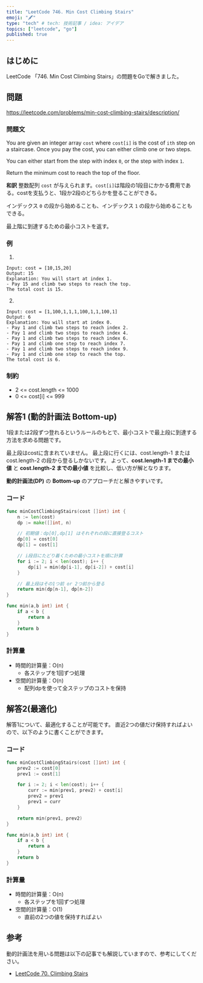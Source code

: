```yaml
---
title: "LeetCode 746. Min Cost Climbing Stairs"
emoji: "🖋"
type: "tech" # tech: 技術記事 / idea: アイデア
topics: ["leetcode", "go"]
published: true
---
```

## はじめに
LeetCode 「746. Min Cost Climbing Stairs」の問題をGoで解きました。

## 問題
https://leetcode.com/problems/min-cost-climbing-stairs/description/

### 問題文
You are given an integer array `cost` where `cost[i]` is the cost of `ith` step on a staircase. Once you pay the cost, you can either climb one or two steps.

You can either start from the step with index `0`, or the step with index `1`.

Return the minimum cost to reach the top of the floor.

**和訳**
整数配列 `cost` が与えられます。`cost[i]`は階段の1段目にかかる費用である。costを支払うと、1段か2段のどちらかを登ることができる。

インデックス `0` の段から始めることも、インデックス `1` の段から始めることもできる。

最上階に到達するための最小コストを返す。

### 例
1.
```
Input: cost = [10,15,20]
Output: 15
Explanation: You will start at index 1.
- Pay 15 and climb two steps to reach the top.
The total cost is 15.
```

2.
```
Input: cost = [1,100,1,1,1,100,1,1,100,1]
Output: 6
Explanation: You will start at index 0.
- Pay 1 and climb two steps to reach index 2.
- Pay 1 and climb two steps to reach index 4.
- Pay 1 and climb two steps to reach index 6.
- Pay 1 and climb one step to reach index 7.
- Pay 1 and climb two steps to reach index 9.
- Pay 1 and climb one step to reach the top.
The total cost is 6.
```

### 制約
- 2 <= cost.length <= 1000
- 0 <= cost[i] <= 999

## 解答1 (動的計画法 Bottom-up)
1段または2段ずつ登れるというルールのもとで、最小コストで最上段に到達する方法を求める問題です。

最上段はcostに含まれていません。
最上段に行くには、cost.length-1 または cost.length-2 の段から登るしかないです。
よって、**cost.length-1 までの最小値** と **cost.length-2 までの最小値** を比較し、低い方が解となります。

**動的計画法(DP)** の **Bottom-up** のアプローチだと解きやすいです。

### コード
```go
func minCostClimbingStairs(cost []int) int {
    n := len(cost)
    dp := make([]int, n)

    // 初期値：dp[0],dp[1] はそれぞれの段に直接登るコスト
    dp[0] = cost[0]
    dp[1] = cost[1]

    // i段目にたどり着くための最小コストを順に計算
    for i := 2; i < len(cost); i++ {
        dp[i] = min(dp[i-1], dp[i-2]) + cost[i]
    }

    // 最上段はその1つ前 or 2つ前から登る
    return min(dp[n-1], dp[n-2])
}

func min(a,b int) int {
    if a < b {
        return a
    }
    return b
}
```

### 計算量
- 時間的計算量：O(n)
  - 各ステップを1回ずつ処理
- 空間的計算量：O(n)
  - 配列dpを使って全ステップのコストを保持


## 解答2(最適化)
解答1について、最適化することが可能です。
直近2つの値だけ保持すればよいので、以下のように書くことができます。

### コード
```go
func minCostClimbingStairs(cost []int) int {
    prev2 := cost[0]
    prev1 := cost[1]

    for i := 2; i < len(cost); i++ {
        curr := min(prev1, prev2) + cost[i]
        prev2 = prev1
        prev1 = curr
    }

    return min(prev1, prev2)
}

func min(a,b int) int {
    if a < b {
        return a
    }
    return b
}
```

### 計算量
- 時間的計算量：O(n)
  - 各ステップを1回ずつ処理
- 空間的計算量：O(1)
  - 直前の2つの値を保持すればよい

## 参考
動的計画法を用いる問題は以下の記事でも解説していますので、参考にしてください。
- [LeetCode 70. Climbing Stairs](https://zenn.dev/shimpo/articles/leet-code-70-20250715)